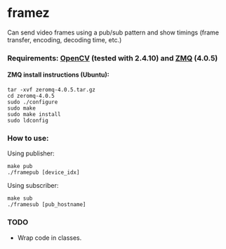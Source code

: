 # framez 
Can send video frames using a pub/sub pattern and show timings (frame transfer, encoding, decoding time, etc.)

### Requirements: [OpenCV](http://opencv.org/downloads.html) (tested with 2.4.10) and [ZMQ](http://zeromq.org/area:download) (4.0.5)

#### ZMQ install instructions (Ubuntu):
	
	tar -xvf zeromq-4.0.5.tar.gz
	cd zeromq-4.0.5
	sudo ./configure
	sudo make
	sudo make install
	sudo ldconfig

### How to use:
Using publisher:

    make pub
    ./framepub [device_idx]

Using subscriber:

    make sub
    ./framesub [pub_hostname]

### TODO
* Wrap code in classes. 
